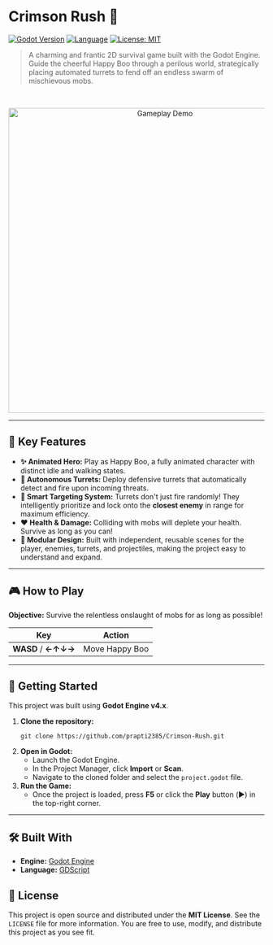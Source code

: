 # Crimson Rush 🌲

[![Godot Version](https://img.shields.io/badge/Godot-4.x-blue?logo=godotengine)](https://godotengine.org)
[![Language](https://img.shields.io/badge/Language-GDScript-yellow?logo=godotengine&logoColor=white)](https://docs.godotengine.org/en/stable/getting_started/scripting/gdscript/index.html)
[![License: MIT](https://img.shields.io/badge/License-MIT-green.svg)](https://opensource.org/licenses/MIT)

> A charming and frantic 2D survival game built with the Godot Engine. Guide the cheerful Happy Boo through a perilous world, strategically placing automated turrets to fend off an endless swarm of mischievous mobs.

<br>

<p align="center">
  <img src="https://user-images.githubusercontent.com/username/repo/path/to/your/gameplay.gif" alt="Gameplay Demo" width="600"/>
</p>

---

## 🎯 Key Features

* **✨ Animated Hero:** Play as Happy Boo, a fully animated character with distinct idle and walking states.
* **🤖 Autonomous Turrets:** Deploy defensive turrets that automatically detect and fire upon incoming threats.
* **🧠 Smart Targeting System:** Turrets don't just fire randomly! They intelligently prioritize and lock onto the **closest enemy** in range for maximum efficiency.
* **❤️ Health & Damage:** Colliding with mobs will deplete your health. Survive as long as you can!
* **🧩 Modular Design:** Built with independent, reusable scenes for the player, enemies, turrets, and projectiles, making the project easy to understand and expand.

---

## 🎮 How to Play

**Objective:** Survive the relentless onslaught of mobs for as long as possible!

| Key              | Action          |
| ---------------- | --------------- |
| **WASD** / **←↑↓→** | Move Happy Boo |
---

## 🚀 Getting Started

This project was built using **Godot Engine v4.x**.
1.  **Clone the repository:**
    ```
    git clone https://github.com/prapti2385/Crimson-Rush.git
    ```
2.  **Open in Godot:**
    * Launch the Godot Engine.
    * In the Project Manager, click **Import** or **Scan**.
    * Navigate to the cloned folder and select the `project.godot` file.
3.  **Run the Game:**
    * Once the project is loaded, press **F5** or click the **Play** button (▶️) in the top-right corner.

---

## 🛠️ Built With

* **Engine:** [Godot Engine](https://godotengine.org/)
* **Language:** [GDScript](https://docs.godotengine.org/en/stable/getting_started/scripting/gdscript/index.html)

## 📄 License

This project is open source and distributed under the **MIT License**. See the `LICENSE` file for more information. You are free to use, modify, and distribute this project as you see fit.
